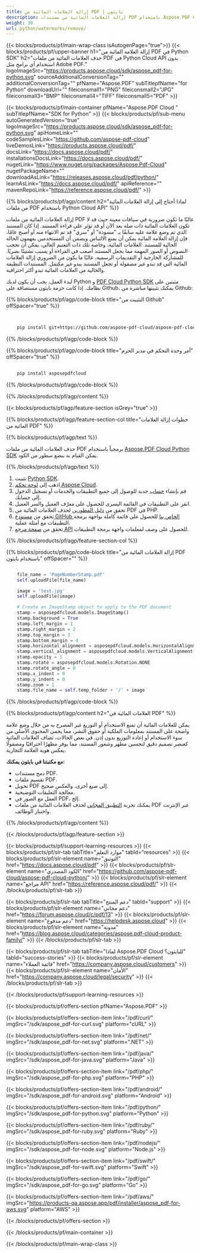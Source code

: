 ```yaml
---
title: إزالة العلامات المائية من PDF | بايثون
description: إزالة العلامات المائية من مستندات PDF باستخدام Aspose.PDF Cloud SDK في بايثون.
weight: 30
url: python/watermarks/remove/
---
```


{{< blocks/products/pf/main-wrap-class isAutogenPage="true">}}
{{< blocks/products/pf/upper-banner h1="إزالة العلامة المائية من PDF في Python SDK" h2="حذف العلامات المائية من ملفات PDF في Python Cloud API بدون استخدام أي برامج مثل Adobe PDF." logoImageSrc="https://products.aspose.cloud/sdk/aspose_pdf-for-python.svg" sourceAdditionalConversionTag="" additionalConversionTag="" pfName="Aspose.PDF" subTitlepfName="for Python" downloadUrl="" fileiconsmall1="PNG" fileiconsmall2="JPG" fileiconsmall3="BMP" fileiconsmall4="TIFF" fileiconsmall5="PDF" >}}

{{< blocks/products/pf/main-container pfName="Aspose.PDF Cloud " subTitlepfName="SDK for Python" >}}
{{< blocks/products/pf/sub-menu autoGeneratedVersion="true" logoImageSrc="https://products.aspose.cloud/sdk/aspose_pdf-for-python.svg" apiHomeLink="" codeSamplesLink="https://github.com/aspose-pdf-cloud" liveDemosLink="https://products.aspose.cloud/pdf/" docsLink="https://docs.aspose.cloud/pdf/" installationsDocsLink="https://docs.aspose.cloud/pdf/" nugetLink="https://www.nuget.org/packages/Aspose.Pdf-Cloud" nugetPackageName="" downloadAsLink="https://releases.aspose.cloud/pdf/python/" learnAsLink="https://docs.aspose.cloud/pdf/" apiReference="" mavenRepoLink="https://reference.aspose.cloud/pdf/" >}}

{{% blocks/products/pf/agp/content h2="لماذا أحتاج إلى إزالة العلامات المائية من ملفات PDF باستخدام Python Cloud API" %}}

إزالة العلامات المائية من ملفات PDF غالبًا ما تكون ضرورية في سياقات معينة حيث قد لا تكون العلامات المائية ذات صلة بعد الآن أو قد تؤثر على قراءة المستند.
إذا كان المستند الذي تم وضع علامة عليه سابقًا بـ "مسودة" أو "سري" قد تم الانتهاء منه أو أصبح عامًا، فإن إزالة العلامة المائية يمكن أن يمنع الالتباس ويضمن أن المستخدمين يفهمون الحالة الحالية للمستند. العلامات المائية، وخاصة تلك ذات التعتيم العالي، يمكن أن تحجب النصوص أو الصور المهمة مما يجعل المستند أصعب في القراءة أو يسبب تشتيتًا بصريًا. للمشاركة الخارجية أو التقديمات الرسمية، غالبًا ما يكون من الضروري إزالة العلامات المائية التي قد تبدو غير مصقولة أو تجعل المستند يبدو غير مكتمل. المستندات النظيفة والخالية من العلامات المائية تبدو أكثر احترافية.

لبدء العمل، يجب أن يكون لديك Python و [PDF Cloud Python SDK](https://pypi.org/project/asposepdfcloud/) مثبتين على نظامك.
إذا كانت حزمة بايثون مستضافة على Github، يمكنك تثبيتها مباشرة من Github:

{{% blocks/products/pf/agp/code-block title="التثبيت من Github" offSpacer="true" %}}

```bash

     
    pip install git+https://github.com/aspose-pdf-cloud/aspose-pdf-cloud-python.git


```

{{% /blocks/products/pf/agp/code-block %}}

{{% blocks/products/pf/agp/code-block title="أمر وحدة التحكم في مدير الحزم" offSpacer="true" %}}

```bash
     
    pip install asposepdfcloud

```

{{% /blocks/products/pf/agp/code-block %}}

{{% /blocks/products/pf/agp/content %}}

{{< blocks/products/pf/agp/feature-section isGrey="true" >}}

{{% blocks/products/pf/agp/feature-section-col title="خطوات إزالة العلامات المائية من PDF" %}}

{{% blocks/products/pf/agp/text %}}

حذف العلامات المائية من ملفات PDF برمجياً باستخدام
[Aspose.PDF Cloud Python SDK](https://products.aspose.cloud/pdf/python/)
يمكن القيام به ببضع سطور من الكود.

{{% /blocks/products/pf/agp/text %}}

1. تثبيت [Python SDK](https://pypi.org/project/asposepdfcloud/).
1. اذهب إلى [لوحة تحكم Aspose Cloud](https://dashboard.aspose.cloud/).
1. قم بإنشاء [حساب](https://docs.aspose.cloud/display/storagecloud/Creating+and+Managing+Account) جديد للوصول إلى جميع التطبيقات والخدمات أو تسجيل الدخول إلى حسابك.
1. انقر على التطبيقات في القائمة اليسرى للحصول على معرّف العميل والسر العميل.
1. تحقق من [دليل المطورين](https://docs.aspose.cloud/pdf/working-with-stamps/) لحذف العلامات المائية من PDF في PHP.
1. تحقق من [مستودع GitHub الخاص بنا](https://github.com/aspose-pdf-cloud/aspose-pdf-cloud-python/) للحصول على قائمة كاملة بواجهة برمجة التطبيقات مع أمثلة عملية.
1. تحقق من [صفحة مرجع API](https://reference.aspose.cloud/pdf/#/Merge) للحصول على وصف لمعلمات واجهة برمجة التطبيقات.

{{% /blocks/products/pf/agp/feature-section-col %}}

{{% blocks/products/pf/agp/code-block title="إزالة العلامات المائية من PDF باستخدام بايثون" offSpacer="" %}}

```python

	file_name = 'PageNumberStamp.pdf'
	self.uploadFile(file_name)

	image = 'test.jpg'
	self.uploadFile(image)

	# Create an ImageStamp object to apply to the PDF document
	stamp = asposepdfcloud.models.ImageStamp()
	stamp.background = True
	stamp.left_margin = 1
	stamp.right_margin = 2
	stamp.top_margin = 3
	stamp.bottom_margin = 4
	stamp.horizontal_alignment = asposepdfcloud.models.HorizontalAlignment.CENTER
	stamp.vertical_alignment = asposepdfcloud.models.VerticalAlignment.CENTER
	stamp.opacity = 1
	stamp.rotate = asposepdfcloud.models.Rotation.NONE
	stamp.rotate_angle = 0
	stamp.x_indent = 0
	stamp.y_indent = 0
	stamp.zoom = 1
	stamp.file_name = self.temp_folder + '/' + image
```

{{% /blocks/products/pf/agp/code-block %}}

{{% blocks/products/pf/agp/content h2="العلامات المائية في PDF" %}}

يمكن للعلامات المائية أن تمنع الاستخدام أو التوزيع غير المصرح به من خلال وضع علامة واضحة على المستند بمعلومات الملكية أو حقوق النشر، مما يحمي المحتوى الأصلي من سوء الاستخدام أو إعادة التوزيع بدون إذن.
في بعض الحالات، تضاف العلامات المائية كعنصر تصميم دقيق لتحسين مظهر وشعور المستند، مما يوفر مظهرًا احترافيًا ومصقولًا يعكس هوية العلامة التجارية.

**مع مكتبتنا في بايثون يمكنك:**

+ دمج مستندات PDF.
+ تقسيم ملفات PDF.
+ تحويل PDF إلى صيغ أخرى، والعكس صحيح.
+ معالجة التعليقات التوضيحية.
+ العمل مع الصور في PDF، إلخ.
+ يمكنك تجربة [التطبيق المجاني](https://products.aspose.app/pdf/remove-watermark) لحذف العلامات المائية من ملفات PDF عبر الإنترنت واختبار الوظائف.

{{% /blocks/products/pf/agp/content %}}

{{< /blocks/products/pf/agp/feature-section >}}

{{< blocks/products/pf/support-learning-resources >}}
{{< blocks/products/pf/slr-tab tabTitle="موارد التعلم" tabId="resources" >}}
{{< blocks/products/pf/slr-element name="التوثيق" href="https://docs.aspose.cloud/pdf" >}}
{{< blocks/products/pf/slr-element name="الكود المصدري" href="https://github.com/aspose-pdf-cloud/aspose-pdf-cloud-python/" >}}
{{< blocks/products/pf/slr-element name="مراجع API" href="https://reference.aspose.cloud/pdf/" >}}
{{< /blocks/products/pf/slr-tab >}}

{{< blocks/products/pf/slr-tab tabTitle="دعم المنتج" tabId="support" >}}
{{< blocks/products/pf/slr-element name="دعم مجاني" href="https://forum.aspose.cloud/c/pdf/13" >}}
{{< blocks/products/pf/slr-element name="دعم مدفوع" href="https://helpdesk.aspose.cloud" >}}
{{< blocks/products/pf/slr-element name="مدونة" href="https://blog.aspose.cloud/categories/aspose.pdf-cloud-product-family/" >}}
{{< /blocks/products/pf/slr-tab >}}

{{< blocks/products/pf/slr-tab tabTitle="لماذا Aspose.PDF Cloud للبايثون؟" tabId="success-stories" >}}
{{< blocks/products/pf/slr-element name="قائمة العملاء" href="https://company.aspose.cloud/customers" >}}
{{< blocks/products/pf/slr-element name="الأمان" href="https://company.aspose.cloud/legal/security" >}}
{{< /blocks/products/pf/slr-tab >}}

{{< /blocks/products/pf/support-learning-resources >}}

{{< blocks/products/pf/offers-section pfName="Aspose.PDF" >}}

{{< blocks/products/pf/offers-section-item link="/pdf/curl/" imgSrc="/sdk/aspose_pdf-for-curl.svg" platform="cURL" >}}

{{< blocks/products/pf/offers-section-item link="/pdf/net/" imgSrc="/sdk/aspose_pdf-for-net.svg" platform=".NET" >}}

{{< blocks/products/pf/offers-section-item link="/pdf/java/" imgSrc="/sdk/aspose_pdf-for-java.svg" platform="Java" >}}

{{< blocks/products/pf/offers-section-item link="/pdf/php/" imgSrc="/sdk/aspose_pdf-for-php.svg" platform="PHP" >}}

{{< blocks/products/pf/offers-section-item link="/pdf/android/" imgSrc="/sdk/aspose_pdf-for-android.svg" platform="Android" >}}

{{< blocks/products/pf/offers-section-item link="/pdf/python/" imgSrc="/sdk/aspose_pdf-for-python.svg" platform="Python" >}}

{{< blocks/products/pf/offers-section-item link="/pdf/ruby/" imgSrc="/sdk/aspose_pdf-for-ruby.svg" platform="Ruby" >}}

{{< blocks/products/pf/offers-section-item link="/pdf/nodejs/" imgSrc="/sdk/aspose_pdf-for-node.svg" platform="Node.js" >}}

{{< blocks/products/pf/offers-section-item link="/pdf/swift/" imgSrc="/sdk/aspose_pdf-for-swift.svg" platform="Swift" >}}

{{< blocks/products/pf/offers-section-item link="/pdf/go/" imgSrc="/sdk/aspose_pdf-for-go.svg" platform="Go" >}}

{{< blocks/products/pf/offers-section-item link="/pdf/aws/" imgSrc="https://products-qa.aspose.app/pdf/installer/aspose_pdf-for-aws.svg" platform="AWS" >}}

{{< /blocks/products/pf/offers-section >}}

<!-- aboutfile Ends -->

{{< /blocks/products/pf/main-container >}}

{{< /blocks/products/pf/main-wrap-class >}}
